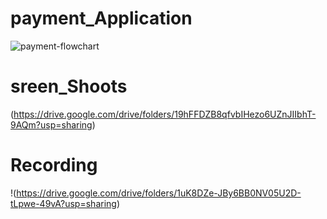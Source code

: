 # payment_Application
![payment-flowchart](https://user-images.githubusercontent.com/67324703/180274965-293b7d4c-7506-4593-a415-3b592f59ad65.jpeg)

# sreen_Shoots
(https://drive.google.com/drive/folders/19hFFDZB8qfvbIHezo6UZnJIIbhT-9AQm?usp=sharing)

# Recording
!(https://drive.google.com/drive/folders/1uK8DZe-JBy6BB0NV05U2D-tLpwe-49vA?usp=sharing)
